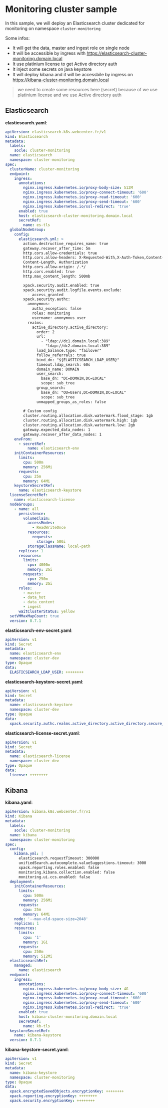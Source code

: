 # Monitoring cluster sample

In this sample, we will deploy an Elasticsearch cluster dedicated for monitoring on namespace `cluster-monitoring`

Some infos:
- It will get the data, master and ingest role on single node
- It will be accessible by ingress with https://elasticsearch-cluster-monitoring.domain.local
- It use platinium license to get Active directory auth
- It inject some secrets on java keystore
- It will deploy kibana and it will be accessbile by ingress on https://kibana-cluster-monitoring.domain.local

> we need to create some resources here (secret) because of we use platinium license and we use Active directory auth

## Elasticsearch

**elasticsearch.yaml**:
```yaml
apiVersion: elasticsearch.k8s.webcenter.fr/v1
kind: Elasticsearch
metadata:
  labels:
    socle: cluster-monitoring
  name: elasticsearch
  namespace: cluster-monitoring
spec:
  clusterName: cluster-monitoring
  endpoint:
    ingress:
      annotations:
        nginx.ingress.kubernetes.io/proxy-body-size: 512M
        nginx.ingress.kubernetes.io/proxy-connect-timeout: '600'
        nginx.ingress.kubernetes.io/proxy-read-timeout: '600'
        nginx.ingress.kubernetes.io/proxy-send-timeout: '600'
        nginx.ingress.kubernetes.io/ssl-redirect: 'true'
      enabled: true
      host: elasticsearch-cluster-monitoring.domain.local
      secretRef:
        name: es-tls
  globalNodeGroup:
    config:
      elasticsearch.yml: >
        action.destructive_requires_name: true
        gateway.recover_after_time: 5m
        http.cors.allow-credentials: true
        http.cors.allow-headers: X-Requested-With,X-Auth-Token,Content-Type,
        Content-Length, Authorization
        http.cors.allow-origin: /.*/
        http.cors.enabled: true
        http.max_content_length: 500mb

        xpack.security.audit.enabled: true
        xpack.security.audit.logfile.events.exclude:
          - access_granted
        xpack.security.authc:
          anonymous:
            authz_exception: false
            roles: monitoring
            username: anonymous_user
          realms:
            active_directory.active_directory:
              order: 2
              url:
                - "ldap://dc1.domain.local:389"
                - "ldap://dc2.domain.local:389"
              load_balance.type: "failover"
              follow_referrals: true
              bind_dn: "${ELASTICSEARCH_LDAP_USER}"
              timeout.ldap_search: 60s
              domain_name: DOMAIN
              user_search:
                base_dn: "DC=DOMAIN,DC=LOCAL"
                scope: sub_tree
              group_search:
                base_dn: "OU=Users,DC=DOMAIN,DC=LOCAL"
                scope: sub_tree
              unmapped_groups_as_roles: false
        
        # Custom config
        cluster.routing.allocation.disk.watermark.flood_stage: 1gb
        cluster.routing.allocation.disk.watermark.high: 1gb
        cluster.routing.allocation.disk.watermark.low: 2gb
        gateway.expected_data_nodes: 1
        gateway.recover_after_data_nodes: 1
    envFrom:
      - secretRef:
          name: elasticsearch-env
    initContainerResources:
      limits:
        cpu: 500m
        memory: 256Mi
      requests:
        cpu: 25m
        memory: 64Mi
    keystoreSecretRef:
      name: elasticsearch-keystore
  licenseSecretRef:
    name: elasticsearch-license
  nodeGroups:
    - name: all
      persistence:
        volumeClaim:
          accessModes:
            - ReadWriteOnce
          resources:
            requests:
              storage: 50Gi
          storageClassName: local-path
      replicas: 1
      resources:
        limits:
          cpu: 4000m
          memory: 2Gi
        requests:
          cpu: 250m
          memory: 2Gi
      roles:
        - master
        - data_hot
        - data_content
        - ingest
      waitClusterStatus: yellow
  setVMMaxMapCount: true
  version: 8.7.1
```

**elasticsearch-env-secret.yaml**:
```yaml
apiVersion: v1
kind: Secret
metadata:
  name: elasticsearch-env
  namespace: cluster-dev
type: Opaque
data:
  ELASTICSEARCH_LDAP_USER: ++++++++
```

**elasticsearch-keystore-secret.yaml**:
```yaml
apiVersion: v1
kind: Secret
metadata:
  name: elasticsearch-keystore
  namespace: cluster-dev
type: Opaque
data:
  xpack.security.authc.realms.active_directory.active_directory.secure_bind_password: ++++++++
```

**elasticsearch-license-secret.yaml**:
```yaml
apiVersion: v1
kind: Secret
metadata:
  name: elasticsearch-license
  namespace: cluster-dev
type: Opaque
data:
  license: ++++++++
```

## Kibana

**kibana.yaml**:
```yaml
apiVersion: kibana.k8s.webcenter.fr/v1
kind: Kibana
metadata:
  labels:
    socle: cluster-monitoring
  name: kibana
  namespace: cluster-monitoring
spec:
  config:
    kibana.yml: |
      elasticsearch.requestTimeout: 300000
      unifiedSearch.autocomplete.valueSuggestions.timeout: 3000
      xpack.reporting.roles.enabled: false
      monitoring.kibana.collection.enabled: false
      monitoring.ui.ccs.enabled: false
  deployment:
    initContainerResources:
      limits:
        cpu: 500m
        memory: 256Mi
      requests:
        cpu: 25m
        memory: 64Mi
    node: '--max-old-space-size=2048'
    replicas: 1
    resources:
      limits:
        cpu: '1'
        memory: 1Gi
      requests:
        cpu: 250m
        memory: 512Mi
  elasticsearchRef:
    managed:
      name: elasticsearch
  endpoint:
    ingress:
      annotations:
        nginx.ingress.kubernetes.io/proxy-body-size: 4G
        nginx.ingress.kubernetes.io/proxy-connect-timeout: '600'
        nginx.ingress.kubernetes.io/proxy-read-timeout: '600'
        nginx.ingress.kubernetes.io/proxy-send-timeout: '600'
        nginx.ingress.kubernetes.io/ssl-redirect: 'true'
      enabled: true
      host: kibana-cluster-monitoring.domain.local
      secretRef:
        name: kb-tls
  keystoreSecretRef:
    name: kibana-keystore
  version: 8.7.1
```

**kibana-keystore-secret.yaml**:
```yaml
apiVersion: v1
kind: Secret
metadata:
  name: kibana-keystore
  namespace: cluster-monitoring
type: Opaque
data:
  xpack.encryptedSavedObjects.encryptionKey: ++++++++
  xpack.reporting.encryptionKey: ++++++++
  xpack.security.encryptionKey: ++++++++
```